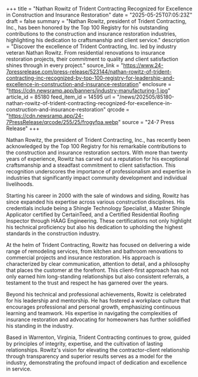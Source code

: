 +++
title = "Nathan Rowitz of Trident Contracting Recognized for Excellence in Construction and Insurance Restoration"
date = "2025-05-25T07:05:23Z"
draft = false
summary = "Nathan Rowitz, president of Trident Contracting, Inc., has been honored by the Top 100 Registry for his outstanding contributions to the construction and insurance restoration industries, highlighting his dedication to craftsmanship and client service."
description = "Discover the excellence of Trident Contracting, Inc. led by industry veteran Nathan Rowitz. From residential renovations to insurance restoration projects, their commitment to quality and client satisfaction shines through in every project."
source_link = "https://www.24-7pressrelease.com/press-release/523144/nathan-rowitz-of-trident-contracting-inc-recognized-by-top-100-registry-for-leadership-and-excellence-in-construction-and-insurance-restoration"
enclosure = "https://cdn.newsramp.app/banners/industry-manufacturing-1.jpg"
article_id = 85180
feed_item_id = 14595
url = "/news/202505/85180-nathan-rowitz-of-trident-contracting-recognized-for-excellence-in-construction-and-insurance-restoration"
qrcode = "https://cdn.newsramp.app/24-7PressRelease/qrcode/255/25/frogyfpa.webp"
source = "24-7 Press Release"
+++

<p>Nathan Rowitz, the president of Trident Contracting, Inc., has recently been acknowledged by the Top 100 Registry for his remarkable contributions to the construction and insurance restoration sectors. With more than twenty years of experience, Rowitz has carved out a reputation for his exceptional craftsmanship and a steadfast commitment to client satisfaction. This recognition underscores the importance of professionalism and expertise in industries that significantly impact community development and individual livelihoods.</p><p>Starting his career in 2000 with the sale of windows and siding, Rowitz has since expanded his expertise across various construction disciplines. His credentials include being a Shingle Technology Specialist, a Master Shingle Applicator certified by CertainTeed, and a Certified Residential Roofing Inspector through HAAG Engineering. These certifications not only highlight his technical proficiency but also his dedication to upholding the highest standards in the construction industry.</p><p>At the helm of Trident Contracting, Rowitz has focused on delivering a wide range of remodeling services, from kitchen and bathroom renovations to commercial projects and insurance restoration. His approach is characterized by clear communication, attention to detail, and a philosophy that places the customer at the forefront. This client-first approach has not only earned him long-standing relationships but also consistent referrals, a testament to the trust and respect he has garnered over the years.</p><p>Beyond his technical and professional achievements, Rowitz is celebrated for his leadership and mentorship. He has fostered a workplace culture that encourages professional and personal growth, emphasizing continuous learning and teamwork. His expertise in navigating the complexities of insurance restoration and advocating for homeowners has further solidified his standing in the industry.</p><p>Based in Warrenton, Virginia, Trident Contracting continues to grow, guided by principles of integrity, expertise, and the cultivation of lasting relationships. Rowitz's vision for elevating the contractor-client relationship through transparency and superior results serves as a model for the industry, demonstrating the profound impact of dedication and excellence in service.</p>